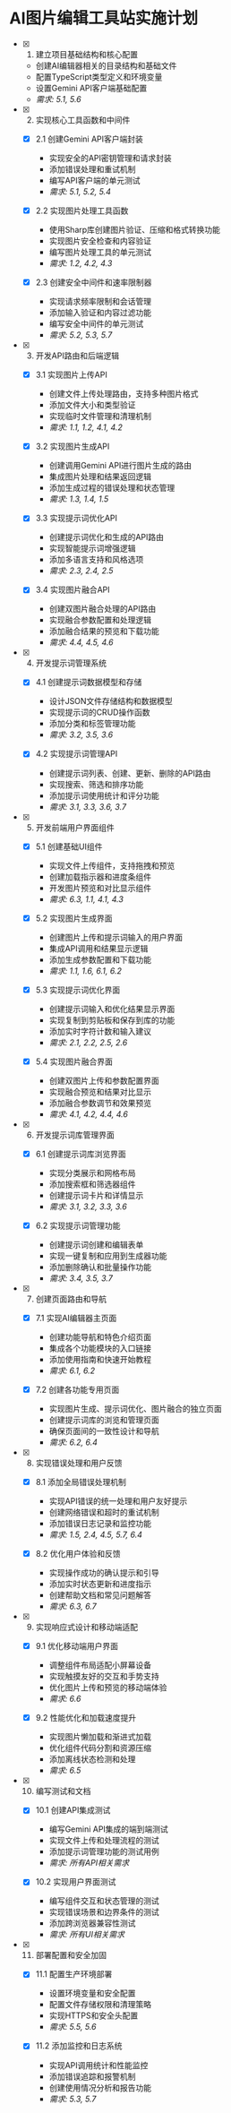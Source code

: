 # AI图片编辑工具站实施计划

- [x] 1. 建立项目基础结构和核心配置
  - 创建AI编辑器相关的目录结构和基础文件
  - 配置TypeScript类型定义和环境变量
  - 设置Gemini API客户端基础配置
  - _需求: 5.1, 5.6_

- [x] 2. 实现核心工具函数和中间件
  - [x] 2.1 创建Gemini API客户端封装
    - 实现安全的API密钥管理和请求封装
    - 添加错误处理和重试机制
    - 编写API客户端的单元测试
    - _需求: 5.1, 5.2, 5.4_

  - [x] 2.2 实现图片处理工具函数
    - 使用Sharp库创建图片验证、压缩和格式转换功能
    - 实现图片安全检查和内容验证
    - 编写图片处理工具的单元测试
    - _需求: 1.2, 4.2, 4.3_

  - [x] 2.3 创建安全中间件和速率限制器
    - 实现请求频率限制和会话管理
    - 添加输入验证和内容过滤功能
    - 编写安全中间件的单元测试
    - _需求: 5.2, 5.3, 5.7_

- [x] 3. 开发API路由和后端逻辑
  - [x] 3.1 实现图片上传API
    - 创建文件上传处理路由，支持多种图片格式
    - 添加文件大小和类型验证
    - 实现临时文件管理和清理机制
    - _需求: 1.1, 1.2, 4.1, 4.2_

  - [x] 3.2 实现图片生成API
    - 创建调用Gemini API进行图片生成的路由
    - 集成图片处理和结果返回逻辑
    - 添加生成过程的错误处理和状态管理
    - _需求: 1.3, 1.4, 1.5_

  - [x] 3.3 实现提示词优化API
    - 创建提示词优化和生成的API路由
    - 实现智能提示词增强逻辑
    - 添加多语言支持和风格选项
    - _需求: 2.3, 2.4, 2.5_

  - [x] 3.4 实现图片融合API
    - 创建双图片融合处理的API路由
    - 实现融合参数配置和处理逻辑
    - 添加融合结果的预览和下载功能
    - _需求: 4.4, 4.5, 4.6_

- [x] 4. 开发提示词管理系统
  - [x] 4.1 创建提示词数据模型和存储
    - 设计JSON文件存储结构和数据模型
    - 实现提示词的CRUD操作函数
    - 添加分类和标签管理功能
    - _需求: 3.2, 3.5, 3.6_

  - [x] 4.2 实现提示词管理API
    - 创建提示词列表、创建、更新、删除的API路由
    - 实现搜索、筛选和排序功能
    - 添加提示词使用统计和评分功能
    - _需求: 3.1, 3.3, 3.6, 3.7_

- [x] 5. 开发前端用户界面组件
  - [x] 5.1 创建基础UI组件
    - 实现文件上传组件，支持拖拽和预览
    - 创建加载指示器和进度条组件
    - 开发图片预览和对比显示组件
    - _需求: 6.3, 1.1, 4.1, 4.3_

  - [x] 5.2 实现图片生成界面
    - 创建图片上传和提示词输入的用户界面
    - 集成API调用和结果显示逻辑
    - 添加生成参数配置和下载功能
    - _需求: 1.1, 1.6, 6.1, 6.2_

  - [x] 5.3 实现提示词优化界面
    - 创建提示词输入和优化结果显示界面
    - 实现复制到剪贴板和保存到库的功能
    - 添加实时字符计数和输入建议
    - _需求: 2.1, 2.2, 2.5, 2.6_

  - [x] 5.4 实现图片融合界面
    - 创建双图片上传和参数配置界面
    - 实现融合预览和结果对比显示
    - 添加融合参数调节和效果预览
    - _需求: 4.1, 4.2, 4.4, 4.6_

- [x] 6. 开发提示词库管理界面
  - [x] 6.1 创建提示词库浏览界面
    - 实现分类展示和网格布局
    - 添加搜索框和筛选器组件
    - 创建提示词卡片和详情显示
    - _需求: 3.1, 3.2, 3.3, 3.6_

  - [x] 6.2 实现提示词管理功能
    - 创建提示词创建和编辑表单
    - 实现一键复制和应用到生成器功能
    - 添加删除确认和批量操作功能
    - _需求: 3.4, 3.5, 3.7_

- [x] 7. 创建页面路由和导航
  - [x] 7.1 实现AI编辑器主页面
    - 创建功能导航和特色介绍页面
    - 集成各个功能模块的入口链接
    - 添加使用指南和快速开始教程
    - _需求: 6.1, 6.2_

  - [x] 7.2 创建各功能专用页面
    - 实现图片生成、提示词优化、图片融合的独立页面
    - 创建提示词库的浏览和管理页面
    - 确保页面间的一致性设计和导航
    - _需求: 6.2, 6.4_

- [x] 8. 实现错误处理和用户反馈
  - [x] 8.1 添加全局错误处理机制
    - 实现API错误的统一处理和用户友好提示
    - 创建网络错误和超时的重试机制
    - 添加错误日志记录和监控功能
    - _需求: 1.5, 2.4, 4.5, 5.7, 6.4_

  - [x] 8.2 优化用户体验和反馈
    - 实现操作成功的确认提示和引导
    - 添加实时状态更新和进度指示
    - 创建帮助文档和常见问题解答
    - _需求: 6.3, 6.7_

- [x] 9. 实现响应式设计和移动端适配
  - [x] 9.1 优化移动端用户界面
    - 调整组件布局适配小屏幕设备
    - 实现触摸友好的交互和手势支持
    - 优化图片上传和预览的移动端体验
    - _需求: 6.6_

  - [x] 9.2 性能优化和加载速度提升
    - 实现图片懒加载和渐进式加载
    - 优化组件代码分割和资源压缩
    - 添加离线状态检测和处理
    - _需求: 6.5_

- [x] 10. 编写测试和文档
  - [x] 10.1 创建API集成测试
    - 编写Gemini API集成的端到端测试
    - 实现文件上传和处理流程的测试
    - 添加提示词管理功能的测试用例
    - _需求: 所有API相关需求_

  - [x] 10.2 实现用户界面测试
    - 编写组件交互和状态管理的测试
    - 实现错误场景和边界条件的测试
    - 添加跨浏览器兼容性测试
    - _需求: 所有UI相关需求_

- [x] 11. 部署配置和安全加固
  - [x] 11.1 配置生产环境部署
    - 设置环境变量和安全配置
    - 配置文件存储权限和清理策略
    - 实现HTTPS和安全头配置
    - _需求: 5.5, 5.6_

  - [x] 11.2 添加监控和日志系统
    - 实现API调用统计和性能监控
    - 添加错误追踪和报警机制
    - 创建使用情况分析和报告功能
    - _需求: 5.3, 5.7_